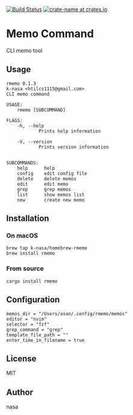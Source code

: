 [![Build Status](https://travis-ci.org/k-nasa/rmemo.svg?branch=master)](https://travis-ci.org/k-nasa/rmemo)
[![crate-name at crates.io](https://img.shields.io/crates/v/rmemo.svg)](https://crates.io/crates/rmemo)

# Memo Command
CLI memo tool


## Usage
```
rmemo 0.1.3
k-nasa <htilcs1115@gmail.com>
CLI memo command

USAGE:
    rmemo [SUBCOMMAND]

FLAGS:
    -h, --help
            Prints help information

    -V, --version
            Prints version information


SUBCOMMANDS:
    help      help
    config    edit config file
    delete    delete memos
    edit      edit memo
    grep      grep memos
    list      show memos list
    new       create new memo
```

## Installation
### On macOS
```
brew tap k-nasa/homebrew-rmemo
brew install rmemo
```

### From source
```
cargo install rmemo
```

## Configuration
```
memos_dir = "/Users/asan/.config/rmemo/memos"
editor = "nvim"
selector = "fzf"
grep_command = "grep"
template_file_path = ""
enter_time_in_filename = true
```

## License
MIT

## Author
nasa
